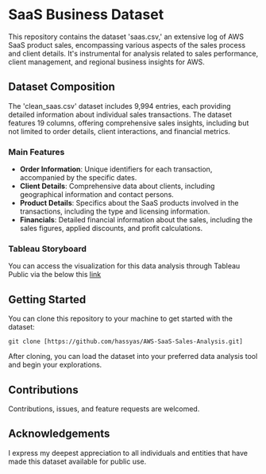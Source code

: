 # SaaS Business Dataset

This repository contains the dataset 'saas.csv,' an extensive log of AWS SaaS product sales, encompassing various aspects of the sales process and client details. It's instrumental for analysis related to sales performance, client management, and regional business insights for AWS.

## Dataset Composition

The 'clean_saas.csv' dataset includes 9,994 entries, each providing detailed information about individual sales transactions. The dataset features 19 columns, offering comprehensive sales insights, including but not limited to order details, client interactions, and financial metrics.

### Main Features

- **Order Information**: Unique identifiers for each transaction, accompanied by the specific dates.
- **Client Details**: Comprehensive data about clients, including geographical information and contact persons.
- **Product Details**: Specifics about the SaaS products involved in the transactions, including the type and licensing information.
- **Financials**: Detailed financial information about the sales, including the sales figures, applied discounts, and profit calculations.

### Tableau Storyboard

You can access the visualization for this data analysis through Tableau Public via the below this [link](https://public.tableau.com/views/AWSSaaSSalesAnalysis/AWSSaaSAnalysis?:language=en-US&:display_count=n&:origin=viz_share_link)

## Getting Started

You can clone this repository to your machine to get started with the dataset:

```
git clone [https://github.com/hassyas/AWS-SaaS-Sales-Analysis.git]
```

After cloning, you can load the dataset into your preferred data analysis tool and begin your explorations.

## Contributions

Contributions, issues, and feature requests are welcomed.

## Acknowledgements

I express my deepest appreciation to all individuals and entities that have made this dataset available for public use.